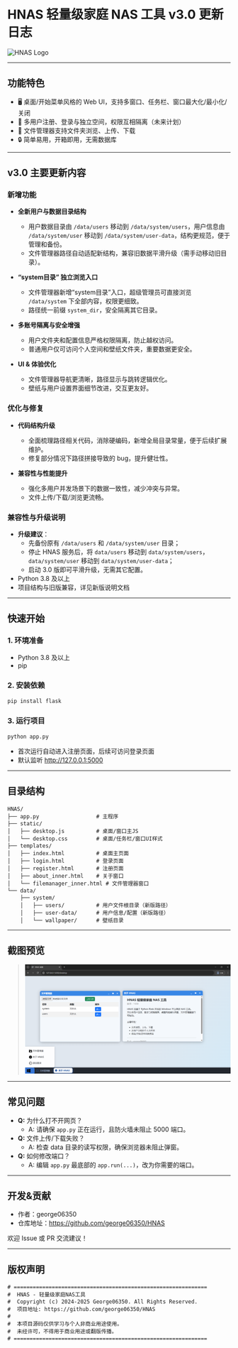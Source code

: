 # HNAS 轻量级家庭 NAS 工具 v3.0 更新日志

![HNAS Logo](https://img.icons8.com/ios-filled/48/3776d6/windows8.png)

---

## 功能特色

- 🖥️ 桌面/开始菜单风格的 Web UI，支持多窗口、任务栏、窗口最大化/最小化/关闭
- 👥 多用户注册、登录与独立空间，权限互相隔离（未来计划）
- 📁 文件管理器支持文件夹浏览、上传、下载
- 🔒 简单易用，开箱即用，无需数据库

---

## v3.0 主要更新内容

### 新增功能

- **全新用户与数据目录结构**  
  - 用户数据目录由 `/data/users` 移动到 `/data/system/users`，用户信息由 `/data/system/user` 移动到 `/data/system/user-data`，结构更规范，便于管理和备份。
  - 文件管理器路径自动适配新结构，兼容旧数据平滑升级（需手动移动旧目录）。

- **“system目录” 独立浏览入口**  
  - 文件管理器新增“system目录”入口，超级管理员可直接浏览 `/data/system` 下全部内容，权限更细致。
  - 路径统一前缀 `system_dir`，安全隔离其它目录。

- **多账号隔离与安全增强**  
  - 用户文件夹和配置信息严格权限隔离，防止越权访问。
  - 普通用户仅可访问个人空间和壁纸文件夹，重要数据更安全。

- **UI & 体验优化**  
  - 文件管理器导航更清晰，路径显示与跳转逻辑优化。
  - 壁纸与用户设置界面细节改进，交互更友好。

### 优化与修复

- **代码结构升级**
  - 全面梳理路径相关代码，消除硬编码，新增全局目录常量，便于后续扩展维护。
  - 修复部分情况下路径拼接导致的 bug，提升健壮性。

- **兼容性与性能提升**
  - 强化多用户并发场景下的数据一致性，减少冲突与异常。
  - 文件上传/下载/浏览更流畅。

### 兼容性与升级说明

- **升级建议**：  
  - 先备份原有 `/data/users` 和 `/data/system/user` 目录；  
  - 停止 HNAS 服务后，将 `data/users` 移动到 `data/system/users`，`data/system/user` 移动到 `data/system/user-data`；  
  - 启动 3.0 版即可平滑升级，无需其它配置。
- Python 3.8 及以上
- 项目结构与旧版兼容，详见新版说明文档

---

## 快速开始

### 1. 环境准备

- Python 3.8 及以上
- pip

### 2. 安装依赖

```bash
pip install flask
```

### 3. 运行项目

```bash
python app.py
```

- 首次运行自动进入注册页面，后续可访问登录页面
- 默认监听 http://127.0.0.1:5000

---

## 目录结构

```
HNAS/
├── app.py                  # 主程序
├── static/
│   ├── desktop.js          # 桌面/窗口主JS
│   └── desktop.css         # 桌面/任务栏/窗口UI样式
├── templates/
│   ├── index.html          # 桌面主页面
│   ├── login.html          # 登录页面
│   ├── register.html       # 注册页面
│   ├── about_inner.html    # 关于窗口
│   └── filemanager_inner.html # 文件管理器窗口
└── data/
    ├── system/
    │   ├── users/          # 用户文件根目录（新版路径）
    │   ├── user-data/      # 用户信息/配置（新版路径）
    │   └── wallpaper/      # 壁纸目录
```

---

## 截图预览

> ![桌面界面截图](https://github.com/george06350/HNAS/blob/main/data/system/readme.png)

---

## 常见问题

- **Q:** 为什么打不开网页？  
  - A: 请确保 `app.py` 正在运行，且防火墙未阻止 5000 端口。
- **Q:** 文件上传/下载失败？  
  - A: 检查 data 目录的读写权限，确保浏览器未阻止弹窗。
- **Q:** 如何修改端口？  
  - A: 编辑 `app.py` 最底部的 `app.run(...)`，改为你需要的端口。

---

## 开发&贡献

- 作者：george06350
- 仓库地址：https://github.com/george06350/HNAS

欢迎 Issue 或 PR 交流建议！

---

## 版权声明

```
# =============================================================
#  HNAS - 轻量级家庭NAS工具
#  Copyright (c) 2024-2025 George06350. All Rights Reserved.
#  项目地址: https://github.com/george06350/HNAS
# 
#  本项目源码仅供学习与个人非商业用途使用。
#  未经许可，不得用于商业用途或翻版传播。
# =============================================================
```
